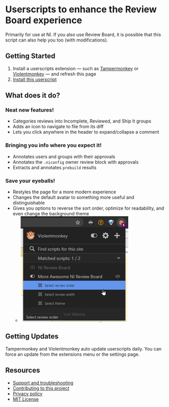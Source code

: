 # Userscripts to enhance the Review Board experience

Primarily for use at NI. If you also use Review Board, it is possible that this script can also help you too (with modifications).

## Getting Started

1. Install a userscripts extension — such as [Tampermonkey](https://tampermonkey.net/) or [Violentmonkey](https://violentmonkey.github.io/) — and refresh this page
2. [Install this userscript](https://github.com/ni/reviewboard-userscripts/raw/master/src/ni-reviewboard.user.js)

## What does it do?

### Neat new features!

- Categories reviews into Incomplete, Reviewed, and Ship It groups
- Adds an icon to navigate to file from its diff
- Lets you click anywhere in the header to expand/collapse a comment

### Bringing you info where you expect it!

- Annotates users and groups with their approvals
- Annotates the `.niconfig` owner review block with approvals
- Extracts and annotates `prebuild` results

### Save your eyeballs!

- Restyles the page for a more modern experience
- Changes the default avatar to something more useful and distinguishable
- Gives you options to reverse the sort order, optimize for readability, and even change the background theme
  - ![](docs/userscript-config-menu.png)

## Getting Updates

Tampermonkey and Violentmonkey auto update userscripts daily. You can force an update from the extensions menu or the settings page.

## Resources

- [Support and troubleshooting](docs/SUPPORT.md)
- [Contributing to this project](docs/CONTRIBUTING.md)
- [Privacy policy](docs/privacy-policy.md)
- [MIT License](LICENSE.txt)
